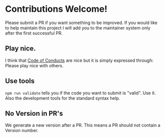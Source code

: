 # Contributions Welcome!

Please submit a PR if you want something to be improved. If you would like
to help maintain this project I will add you to the maintainer system only after
the first successful PR.

## Play nice.

I think that [Code of Conducts](https://github.com/nodejs/node/blob/master/CODE_OF_CONDUCT.md)
are nice but it is simply expressed through: Please play nice with others.

## Use tools

`npm run validate` tells you if the code you want to submit is "valid". Use it.
Also the development tools for the standard syntax help.

## No Version in PR's

We generate a new version after a PR. This means a PR should not contain a Version
number.
